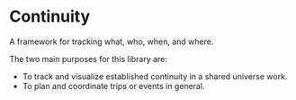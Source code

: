 # Continuity
A framework for tracking what, who, when, and where.

The two main purposes for this library are:
- To track and visualize established continuity in a shared universe work.
- To plan and coordinate trips or events in general.
